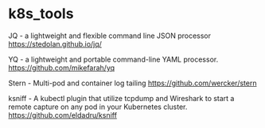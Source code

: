 # k8s_tools
JQ - a lightweight and flexible command line JSON processor
https://stedolan.github.io/jq/

YQ - a lightweight and portable command-line YAML processor.
https://github.com/mikefarah/yq

Stern - Multi-pod and container log tailing
https://github.com/wercker/stern

ksniff - A kubectl plugin that utilize tcpdump and Wireshark to start a remote capture on any pod in your Kubernetes cluster.
https://github.com/eldadru/ksniff





